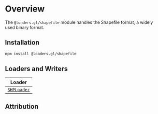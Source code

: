# Overview

The `@loaders.gl/shapefile` module handles the Shapefile format, a widely used binary format.

## Installation

```bash
npm install @loaders.gl/shapefile
```

## Loaders and Writers

| Loader                                                   |
| -------------------------------------------------------- |
| [`SHPLoader`](modules/wkt/docs/api-reference/shp-loader) |

## Attribution
